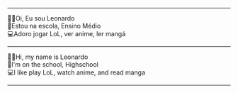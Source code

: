 ************************************************
🧒🏻Oi, Eu sou Leonardo                         
🏫Estou na escola, Ensino Médio               
💻Adoro jogar LoL, ver anime, ler mangá       
************************************************
🧒🏻Hi, my name is Leonardo                     
🏫I'm on the school, Highschool               
💻I like play LoL, watch anime, and read manga
************************************************
